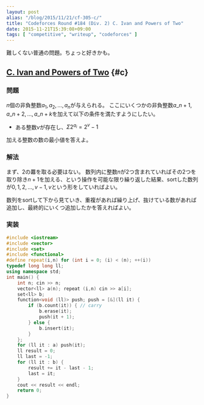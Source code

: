 ```yaml
---
layout: post
alias: "/blog/2015/11/21/cf-305-c/"
title: "Codeforces Round #184 (Div. 2) C. Ivan and Powers of Two"
date: 2015-11-21T15:39:08+09:00
tags: [ "competitive", "writeup", "codeforces" ]
---
```


難しくない普通の問題。ちょっと好きかも。

<!-- more -->

## [C. Ivan and Powers of Two](http://codeforces.com/contest/305/problem/C) {#c}

### 問題

$n$個の非負整数$a_1, a_2, \dots, a_n$が与えられる。
ここにいくつかの非負整数$a\_{n+1}, a\_{n+2}, \dots, a\_{n+k}$を加えて以下の条件を満たすようにしたい。

-   ある整数$v$が存在し、$\Sigma 2^{a_i} = 2^v-1$

加える整数の数の最小値を答えよ。

### 解法

まず、2の羃を取る必要はない。
数列内に整数$n$が2つ含まれていればその2つを取り除き$n+1$を加える、という操作を可能な限り繰り返した結果、sortした数列が$0, 1, 2, \dots, v-1, v$という形をしていればよい。

数列をsortして下から見ていき、重複があれば繰り上げ、抜けている数があれば追加し、最終的にいくつ追加したかを答えればよい。

### 実装

``` c++
#include <iostream>
#include <vector>
#include <set>
#include <functional>
#define repeat(i,n) for (int i = 0; (i) < (n); ++(i))
typedef long long ll;
using namespace std;
int main() {
    int n; cin >> n;
    vector<ll> a(n); repeat (i,n) cin >> a[i];
    set<ll> b;
    function<void (ll)> push; push = [&](ll it) {
        if (b.count(it)) { // carry
            b.erase(it);
            push(it + 1);
        } else {
            b.insert(it);
        }
    };
    for (ll it : a) push(it);
    ll result = 0;
    ll last = -1;
    for (ll it : b) {
        result += it - last - 1;
        last = it;
    }
    cout << result << endl;
    return 0;
}
```
